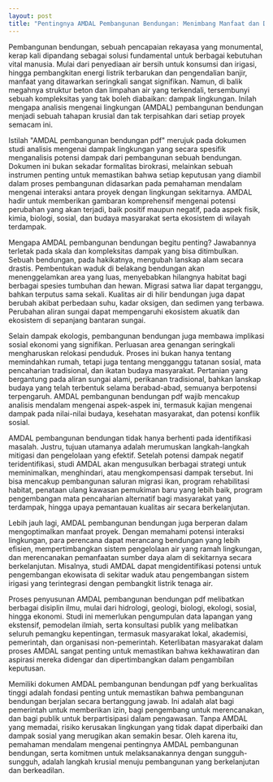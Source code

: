 ```yaml
---
layout: post
title: "Pentingnya AMDAL Pembangunan Bendungan: Menimbang Manfaat dan Dampak Lingkungan"
---
```


Pembangunan bendungan, sebuah pencapaian rekayasa yang monumental, kerap kali dipandang sebagai solusi fundamental untuk berbagai kebutuhan vital manusia. Mulai dari penyediaan air bersih untuk konsumsi dan irigasi, hingga pembangkitan energi listrik terbarukan dan pengendalian banjir, manfaat yang ditawarkan seringkali sangat signifikan. Namun, di balik megahnya struktur beton dan limpahan air yang terkendali, tersembunyi sebuah kompleksitas yang tak boleh diabaikan: dampak lingkungan. Inilah mengapa analisis mengenai lingkungan (AMDAL) pembangunan bendungan menjadi sebuah tahapan krusial dan tak terpisahkan dari setiap proyek semacam ini.

Istilah "AMDAL pembangunan bendungan pdf" merujuk pada dokumen studi analisis mengenai dampak lingkungan yang secara spesifik menganalisis potensi dampak dari pembangunan sebuah bendungan. Dokumen ini bukan sekadar formalitas birokrasi, melainkan sebuah instrumen penting untuk memastikan bahwa setiap keputusan yang diambil dalam proses pembangunan didasarkan pada pemahaman mendalam mengenai interaksi antara proyek dengan lingkungan sekitarnya. AMDAL hadir untuk memberikan gambaran komprehensif mengenai potensi perubahan yang akan terjadi, baik positif maupun negatif, pada aspek fisik, kimia, biologi, sosial, dan budaya masyarakat serta ekosistem di wilayah terdampak.

Mengapa AMDAL pembangunan bendungan begitu penting? Jawabannya terletak pada skala dan kompleksitas dampak yang bisa ditimbulkan. Sebuah bendungan, pada hakikatnya, mengubah lanskap alam secara drastis. Pembentukan waduk di belakang bendungan akan menenggelamkan area yang luas, menyebabkan hilangnya habitat bagi berbagai spesies tumbuhan dan hewan. Migrasi satwa liar dapat terganggu, bahkan terputus sama sekali. Kualitas air di hilir bendungan juga dapat berubah akibat perbedaan suhu, kadar oksigen, dan sedimen yang terbawa. Perubahan aliran sungai dapat mempengaruhi ekosistem akuatik dan ekosistem di sepanjang bantaran sungai.

Selain dampak ekologis, pembangunan bendungan juga membawa implikasi sosial ekonomi yang signifikan. Perluasan area genangan seringkali mengharuskan relokasi penduduk. Proses ini bukan hanya tentang memindahkan rumah, tetapi juga tentang mengganggu tatanan sosial, mata pencaharian tradisional, dan ikatan budaya masyarakat. Pertanian yang bergantung pada aliran sungai alami, perikanan tradisional, bahkan lanskap budaya yang telah terbentuk selama berabad-abad, semuanya berpotensi terpengaruh. AMDAL pembangunan bendungan pdf wajib mencakup analisis mendalam mengenai aspek-aspek ini, termasuk kajian mengenai dampak pada nilai-nilai budaya, kesehatan masyarakat, dan potensi konflik sosial.

AMDAL pembangunan bendungan tidak hanya berhenti pada identifikasi masalah. Justru, tujuan utamanya adalah merumuskan langkah-langkah mitigasi dan pengelolaan yang efektif. Setelah potensi dampak negatif teridentifikasi, studi AMDAL akan mengusulkan berbagai strategi untuk meminimalkan, menghindari, atau mengkompensasi dampak tersebut. Ini bisa mencakup pembangunan saluran migrasi ikan, program rehabilitasi habitat, penataan ulang kawasan pemukiman baru yang lebih baik, program pengembangan mata pencaharian alternatif bagi masyarakat yang terdampak, hingga upaya pemantauan kualitas air secara berkelanjutan.

Lebih jauh lagi, AMDAL pembangunan bendungan juga berperan dalam mengoptimalkan manfaat proyek. Dengan memahami potensi interaksi lingkungan, para perencana dapat merancang bendungan yang lebih efisien, mempertimbangkan sistem pengelolaan air yang ramah lingkungan, dan merencanakan pemanfaatan sumber daya alam di sekitarnya secara berkelanjutan. Misalnya, studi AMDAL dapat mengidentifikasi potensi untuk pengembangan ekowisata di sekitar waduk atau pengembangan sistem irigasi yang terintegrasi dengan pembangkit listrik tenaga air.

Proses penyusunan AMDAL pembangunan bendungan pdf melibatkan berbagai disiplin ilmu, mulai dari hidrologi, geologi, biologi, ekologi, sosial, hingga ekonomi. Studi ini memerlukan pengumpulan data lapangan yang ekstensif, pemodelan ilmiah, serta konsultasi publik yang melibatkan seluruh pemangku kepentingan, termasuk masyarakat lokal, akademisi, pemerintah, dan organisasi non-pemerintah. Keterlibatan masyarakat dalam proses AMDAL sangat penting untuk memastikan bahwa kekhawatiran dan aspirasi mereka didengar dan dipertimbangkan dalam pengambilan keputusan.

Memiliki dokumen AMDAL pembangunan bendungan pdf yang berkualitas tinggi adalah fondasi penting untuk memastikan bahwa pembangunan bendungan berjalan secara bertanggung jawab. Ini adalah alat bagi pemerintah untuk memberikan izin, bagi pengembang untuk merencanakan, dan bagi publik untuk berpartisipasi dalam pengawasan. Tanpa AMDAL yang memadai, risiko kerusakan lingkungan yang tidak dapat diperbaiki dan dampak sosial yang merugikan akan semakin besar. Oleh karena itu, pemahaman mendalam mengenai pentingnya AMDAL pembangunan bendungan, serta komitmen untuk melaksanakannya dengan sungguh-sungguh, adalah langkah krusial menuju pembangunan yang berkelanjutan dan berkeadilan.
